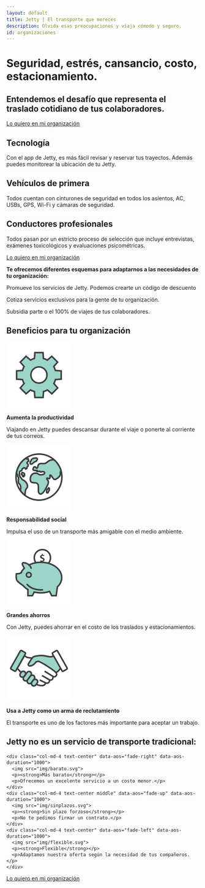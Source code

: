 ```yaml
---
layout: default
title: Jetty | El transporte que mereces
description: Olvida esas preocupaciones y viaja cómodo y seguro.
id: organizaciones
---
```


<div class="header-organizaciones">
  <div class="container header-content-organizaciones">
    <div class="row">
      <div class="col-md-8" data-aos="fade-left" data-aos-easing="ease-out-sine" data-aos-duration="1000">
        <h1>Seguridad, estrés, cansancio, costo, estacionamiento.</h1>
        <h2>Entendemos el desafío que representa el traslado cotidiano de tus colaboradores.</h2>
        <a class="typeform-share btn btn-default btn-gray" href="https://cledestino.typeform.com/to/XE4Rwj" data-mode="1" target="_blank">Lo quiero en mi organización</a>
      </div>
      <div class="col-md-4"></div>
    </div>
  </div>
</div>

<div class="container valor">
  <div class="row">
    <div class="col-md-4">
      <h2>Tecnología</h2>
      <p>Con el app de Jetty, es más fácil revisar y reservar tus trayectos. Además puedes monitorear la ubicación de tu Jetty.</p>
    </div>
    <div class="col-md-4">
      <h2>Vehículos de primera</h2>
      <p>Todos cuentan con cinturones de seguridad en todos los asientos, AC, USBs, GPS, Wi-Fi y cámaras de seguridad.</p>
    </div>
    <div class="col-md-4">
      <h2>Conductores profesionales</h2>
      <p>Todos pasan por un estricto proceso de selección que incluye entrevistas, exámenes toxicológicos y evaluaciones psicométricas.</p>
    </div>
    <div class="col-md-12 text-center">
      <a class="typeform-share btn btn-default btn-gray" href="https://cledestino.typeform.com/to/XE4Rwj" data-mode="1" target="_blank">Lo quiero en mi organización</a>
    </div>
  </div>
</div>

<div class="container valor">
  <div class="row">
    <div class="col-md-10 col-md-offset-1">
      <div class="col-md-12 text-center">
        <p class="lead">
          <b>Te ofrecemos diferentes esquemas para adaptarnos a las necesidades de tu organización:</b>
        </p>
      </div>
      <div class="col-md-4 text-center">
        <p>Promueve los servicios de Jetty. Podemos crearte un código de descuento</p>
      </div>
      <div class="col-md-4 text-center">
        <p>Cotiza servicios exclusivos para la gente de tu organización.</p>
      </div>
      <div class="col-md-4 text-center">
        <p>Subsidia parte o el 100% de viajes de tus colaboradores.</p>
      </div>
    </div>
  </div>
</div>

<div class="container porque-content">
  <div class="row">
    <div class="col-md-12 text-center porque-title" data-aos="fade-up">
      <h2>Beneficios para tu organización</h2>
      <!-- <p>Mejora la productividad y el bienestar de todos.</p> -->
    </div>
  </div>

  <div class="row cuatro-puntos">
    <div class="col-md-3 porque text-center" data-aos="fade-up" data-aos-duration="200">
      <img src="img/engrane.svg">
      <p><strong>Aumenta la productividad</strong></p>
      <p>Viajando en Jetty puedes descansar durante el viaje o ponerte al corriente de tus correos.</p>
    </div>
    <div class="col-md-3 porque text-center" data-aos="fade-up" data-aos-duration="300">
      <img src="img/mundo.svg">
      <p><strong>Responsabilidad social</strong></p>
      <p>Impulsa el uso de un transporte más amigable con el medio ambiente.</p>
    </div>
    <div class="col-md-3 porque text-center" data-aos="fade-up" data-aos-duration="400">
      <img src="img/alcancia.svg">
      <p><strong>Grandes ahorros</strong></p>
      <p>Con Jetty, puedes ahorrar en el costo de los traslados y estacionamientos.</p>
    </div>
    <div class="col-md-3 porque text-center" data-aos="fade-up" data-aos-duration="500">
      <img src="img/manos.svg">
      <p><strong>Usa a Jetty como un arma de reclutamiento</strong></p>
      <p>El transporte es uno de los factores más importante para aceptar un trabajo.</p>
    </div>
  </div>

  <div class="row tres-puntos">
    <div class="col-md-12 text-center tres-puntos-title" data-aos="fade-up" data-aos-duration="1000">
      <h2>Jetty no es un servicio de transporte tradicional:</h2>
    </div>

    <div class="col-md-4 text-center" data-aos="fade-right" data-aos-duration="1000">
      <img src="img/barato.svg">
      <p><strong>Más barato</strong></p>
      <p>Ofrecemos un excelente servicio a un costo menor.</p>
    </div>
    <div class="col-md-4 text-center middle" data-aos="fade-up" data-aos-duration="1000">
      <img src="img/sinplazos.svg">
      <p><strong>Sin plazo forzoso</strong></p>
      <p>No te pedimos firmar un contrato.</p>
    </div>
    <div class="col-md-4 text-center" data-aos="fade-left" data-aos-duration="1000">
      <img src="img/flexible.svg">
      <p><strong>Flexible</strong></p>
      <p>Adaptamos nuestra oferta según la necesidad de tus compañeros.</p>
    </div>
  </div>

  <div class="row tres-puntos">
    <div class="col-md-12 text-center" data-aos="fade-up">
      <a class="typeform-share btn btn-default btn-gray" href="https://cledestino.typeform.com/to/XE4Rwj" data-mode="1" target="_blank">Lo quiero en mi organización</a>
    </div>
  </div>
</div>

